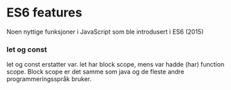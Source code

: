 # ES6 features

Noen nyttige funksjoner i JavaScript som ble introdusert i ES6 (2015)

### let og const

let og const erstatter var. let har block scope, mens var hadde (har) function scope. Block scope er det samme som java og de fleste andre programmeringsspråk bruker.